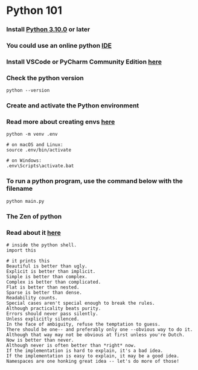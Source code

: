 # Python 101
### Install [Python 3.10.0](https://www.python.org/downloads/) or later
### You could use an online python [IDE](https://www.python.org/downloads/)
### Install VSCode or PyCharm Community Edition [here](https://www.jetbrains.com/products/compare/?product=pycharm&product=pycharm-ce)

### Check the python version
``python --version``
### Create and activate the Python environment
### Read more about creating envs [here](https://python.land/virtual-environments/virtualenv)
```
python -m venv .env

# on macOS and Linux:
source .env/bin/activate

# on Windows:
.env\Scripts\activate.bat
```
### To run a python program, use the command below with the filename
```
python main.py
```

### The Zen of python
### Read about it [here](https://peps.python.org/pep-0020/)
```
# inside the python shell. 
import this

# it prints this
Beautiful is better than ugly.
Explicit is better than implicit.
Simple is better than complex.
Complex is better than complicated.
Flat is better than nested.
Sparse is better than dense.
Readability counts.
Special cases aren't special enough to break the rules.
Although practicality beats purity.
Errors should never pass silently.
Unless explicitly silenced.
In the face of ambiguity, refuse the temptation to guess.
There should be one-- and preferably only one --obvious way to do it.
Although that way may not be obvious at first unless you're Dutch.
Now is better than never.
Although never is often better than *right* now.
If the implementation is hard to explain, it's a bad idea.
If the implementation is easy to explain, it may be a good idea.
Namespaces are one honking great idea -- let's do more of those!
```
